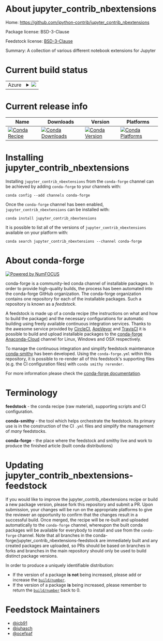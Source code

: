 About jupyter_contrib_nbextensions
==================================

Home: https://github.com/ipython-contrib/jupyter_contrib_nbextensions

Package license: BSD-3-Clause

Feedstock license: [BSD-3-Clause](https://github.com/conda-forge/jupyter_contrib_nbextensions-feedstock/blob/master/LICENSE.txt)

Summary: A collection of various different notebook extensions for Jupyter

Current build status
====================


<table>
    
  <tr>
    <td>Azure</td>
    <td>
      <details>
        <summary>
          <a href="https://dev.azure.com/conda-forge/feedstock-builds/_build/latest?definitionId=490&branchName=master">
            <img src="https://dev.azure.com/conda-forge/feedstock-builds/_apis/build/status/jupyter_contrib_nbextensions-feedstock?branchName=master">
          </a>
        </summary>
        <table>
          <thead><tr><th>Variant</th><th>Status</th></tr></thead>
          <tbody><tr>
              <td>linux_64_python3.6.____cpython</td>
              <td>
                <a href="https://dev.azure.com/conda-forge/feedstock-builds/_build/latest?definitionId=490&branchName=master">
                  <img src="https://dev.azure.com/conda-forge/feedstock-builds/_apis/build/status/jupyter_contrib_nbextensions-feedstock?branchName=master&jobName=linux&configuration=linux_64_python3.6.____cpython" alt="variant">
                </a>
              </td>
            </tr><tr>
              <td>linux_64_python3.7.____73_pypy</td>
              <td>
                <a href="https://dev.azure.com/conda-forge/feedstock-builds/_build/latest?definitionId=490&branchName=master">
                  <img src="https://dev.azure.com/conda-forge/feedstock-builds/_apis/build/status/jupyter_contrib_nbextensions-feedstock?branchName=master&jobName=linux&configuration=linux_64_python3.7.____73_pypy" alt="variant">
                </a>
              </td>
            </tr><tr>
              <td>linux_64_python3.7.____cpython</td>
              <td>
                <a href="https://dev.azure.com/conda-forge/feedstock-builds/_build/latest?definitionId=490&branchName=master">
                  <img src="https://dev.azure.com/conda-forge/feedstock-builds/_apis/build/status/jupyter_contrib_nbextensions-feedstock?branchName=master&jobName=linux&configuration=linux_64_python3.7.____cpython" alt="variant">
                </a>
              </td>
            </tr><tr>
              <td>linux_64_python3.8.____cpython</td>
              <td>
                <a href="https://dev.azure.com/conda-forge/feedstock-builds/_build/latest?definitionId=490&branchName=master">
                  <img src="https://dev.azure.com/conda-forge/feedstock-builds/_apis/build/status/jupyter_contrib_nbextensions-feedstock?branchName=master&jobName=linux&configuration=linux_64_python3.8.____cpython" alt="variant">
                </a>
              </td>
            </tr><tr>
              <td>linux_64_python3.9.____cpython</td>
              <td>
                <a href="https://dev.azure.com/conda-forge/feedstock-builds/_build/latest?definitionId=490&branchName=master">
                  <img src="https://dev.azure.com/conda-forge/feedstock-builds/_apis/build/status/jupyter_contrib_nbextensions-feedstock?branchName=master&jobName=linux&configuration=linux_64_python3.9.____cpython" alt="variant">
                </a>
              </td>
            </tr><tr>
              <td>osx_64_python3.6.____cpython</td>
              <td>
                <a href="https://dev.azure.com/conda-forge/feedstock-builds/_build/latest?definitionId=490&branchName=master">
                  <img src="https://dev.azure.com/conda-forge/feedstock-builds/_apis/build/status/jupyter_contrib_nbextensions-feedstock?branchName=master&jobName=osx&configuration=osx_64_python3.6.____cpython" alt="variant">
                </a>
              </td>
            </tr><tr>
              <td>osx_64_python3.7.____73_pypy</td>
              <td>
                <a href="https://dev.azure.com/conda-forge/feedstock-builds/_build/latest?definitionId=490&branchName=master">
                  <img src="https://dev.azure.com/conda-forge/feedstock-builds/_apis/build/status/jupyter_contrib_nbextensions-feedstock?branchName=master&jobName=osx&configuration=osx_64_python3.7.____73_pypy" alt="variant">
                </a>
              </td>
            </tr><tr>
              <td>osx_64_python3.7.____cpython</td>
              <td>
                <a href="https://dev.azure.com/conda-forge/feedstock-builds/_build/latest?definitionId=490&branchName=master">
                  <img src="https://dev.azure.com/conda-forge/feedstock-builds/_apis/build/status/jupyter_contrib_nbextensions-feedstock?branchName=master&jobName=osx&configuration=osx_64_python3.7.____cpython" alt="variant">
                </a>
              </td>
            </tr><tr>
              <td>osx_64_python3.8.____cpython</td>
              <td>
                <a href="https://dev.azure.com/conda-forge/feedstock-builds/_build/latest?definitionId=490&branchName=master">
                  <img src="https://dev.azure.com/conda-forge/feedstock-builds/_apis/build/status/jupyter_contrib_nbextensions-feedstock?branchName=master&jobName=osx&configuration=osx_64_python3.8.____cpython" alt="variant">
                </a>
              </td>
            </tr><tr>
              <td>osx_64_python3.9.____cpython</td>
              <td>
                <a href="https://dev.azure.com/conda-forge/feedstock-builds/_build/latest?definitionId=490&branchName=master">
                  <img src="https://dev.azure.com/conda-forge/feedstock-builds/_apis/build/status/jupyter_contrib_nbextensions-feedstock?branchName=master&jobName=osx&configuration=osx_64_python3.9.____cpython" alt="variant">
                </a>
              </td>
            </tr><tr>
              <td>win_64_python3.6.____cpython</td>
              <td>
                <a href="https://dev.azure.com/conda-forge/feedstock-builds/_build/latest?definitionId=490&branchName=master">
                  <img src="https://dev.azure.com/conda-forge/feedstock-builds/_apis/build/status/jupyter_contrib_nbextensions-feedstock?branchName=master&jobName=win&configuration=win_64_python3.6.____cpython" alt="variant">
                </a>
              </td>
            </tr><tr>
              <td>win_64_python3.7.____cpython</td>
              <td>
                <a href="https://dev.azure.com/conda-forge/feedstock-builds/_build/latest?definitionId=490&branchName=master">
                  <img src="https://dev.azure.com/conda-forge/feedstock-builds/_apis/build/status/jupyter_contrib_nbextensions-feedstock?branchName=master&jobName=win&configuration=win_64_python3.7.____cpython" alt="variant">
                </a>
              </td>
            </tr><tr>
              <td>win_64_python3.8.____cpython</td>
              <td>
                <a href="https://dev.azure.com/conda-forge/feedstock-builds/_build/latest?definitionId=490&branchName=master">
                  <img src="https://dev.azure.com/conda-forge/feedstock-builds/_apis/build/status/jupyter_contrib_nbextensions-feedstock?branchName=master&jobName=win&configuration=win_64_python3.8.____cpython" alt="variant">
                </a>
              </td>
            </tr><tr>
              <td>win_64_python3.9.____cpython</td>
              <td>
                <a href="https://dev.azure.com/conda-forge/feedstock-builds/_build/latest?definitionId=490&branchName=master">
                  <img src="https://dev.azure.com/conda-forge/feedstock-builds/_apis/build/status/jupyter_contrib_nbextensions-feedstock?branchName=master&jobName=win&configuration=win_64_python3.9.____cpython" alt="variant">
                </a>
              </td>
            </tr>
          </tbody>
        </table>
      </details>
    </td>
  </tr>
</table>

Current release info
====================

| Name | Downloads | Version | Platforms |
| --- | --- | --- | --- |
| [![Conda Recipe](https://img.shields.io/badge/recipe-jupyter_contrib_nbextensions-green.svg)](https://anaconda.org/conda-forge/jupyter_contrib_nbextensions) | [![Conda Downloads](https://img.shields.io/conda/dn/conda-forge/jupyter_contrib_nbextensions.svg)](https://anaconda.org/conda-forge/jupyter_contrib_nbextensions) | [![Conda Version](https://img.shields.io/conda/vn/conda-forge/jupyter_contrib_nbextensions.svg)](https://anaconda.org/conda-forge/jupyter_contrib_nbextensions) | [![Conda Platforms](https://img.shields.io/conda/pn/conda-forge/jupyter_contrib_nbextensions.svg)](https://anaconda.org/conda-forge/jupyter_contrib_nbextensions) |

Installing jupyter_contrib_nbextensions
=======================================

Installing `jupyter_contrib_nbextensions` from the `conda-forge` channel can be achieved by adding `conda-forge` to your channels with:

```
conda config --add channels conda-forge
```

Once the `conda-forge` channel has been enabled, `jupyter_contrib_nbextensions` can be installed with:

```
conda install jupyter_contrib_nbextensions
```

It is possible to list all of the versions of `jupyter_contrib_nbextensions` available on your platform with:

```
conda search jupyter_contrib_nbextensions --channel conda-forge
```


About conda-forge
=================

[![Powered by NumFOCUS](https://img.shields.io/badge/powered%20by-NumFOCUS-orange.svg?style=flat&colorA=E1523D&colorB=007D8A)](http://numfocus.org)

conda-forge is a community-led conda channel of installable packages.
In order to provide high-quality builds, the process has been automated into the
conda-forge GitHub organization. The conda-forge organization contains one repository
for each of the installable packages. Such a repository is known as a *feedstock*.

A feedstock is made up of a conda recipe (the instructions on what and how to build
the package) and the necessary configurations for automatic building using freely
available continuous integration services. Thanks to the awesome service provided by
[CircleCI](https://circleci.com/), [AppVeyor](https://www.appveyor.com/)
and [TravisCI](https://travis-ci.com/) it is possible to build and upload installable
packages to the [conda-forge](https://anaconda.org/conda-forge)
[Anaconda-Cloud](https://anaconda.org/) channel for Linux, Windows and OSX respectively.

To manage the continuous integration and simplify feedstock maintenance
[conda-smithy](https://github.com/conda-forge/conda-smithy) has been developed.
Using the ``conda-forge.yml`` within this repository, it is possible to re-render all of
this feedstock's supporting files (e.g. the CI configuration files) with ``conda smithy rerender``.

For more information please check the [conda-forge documentation](https://conda-forge.org/docs/).

Terminology
===========

**feedstock** - the conda recipe (raw material), supporting scripts and CI configuration.

**conda-smithy** - the tool which helps orchestrate the feedstock.
                   Its primary use is in the construction of the CI ``.yml`` files
                   and simplify the management of *many* feedstocks.

**conda-forge** - the place where the feedstock and smithy live and work to
                  produce the finished article (built conda distributions)


Updating jupyter_contrib_nbextensions-feedstock
===============================================

If you would like to improve the jupyter_contrib_nbextensions recipe or build a new
package version, please fork this repository and submit a PR. Upon submission,
your changes will be run on the appropriate platforms to give the reviewer an
opportunity to confirm that the changes result in a successful build. Once
merged, the recipe will be re-built and uploaded automatically to the
`conda-forge` channel, whereupon the built conda packages will be available for
everybody to install and use from the `conda-forge` channel.
Note that all branches in the conda-forge/jupyter_contrib_nbextensions-feedstock are
immediately built and any created packages are uploaded, so PRs should be based
on branches in forks and branches in the main repository should only be used to
build distinct package versions.

In order to produce a uniquely identifiable distribution:
 * If the version of a package **is not** being increased, please add or increase
   the [``build/number``](https://docs.conda.io/projects/conda-build/en/latest/resources/define-metadata.html#build-number-and-string).
 * If the version of a package **is** being increased, please remember to return
   the [``build/number``](https://docs.conda.io/projects/conda-build/en/latest/resources/define-metadata.html#build-number-and-string)
   back to 0.

Feedstock Maintainers
=====================

* [@jcb91](https://github.com/jcb91/)
* [@juhasch](https://github.com/juhasch/)
* [@ocefpaf](https://github.com/ocefpaf/)

